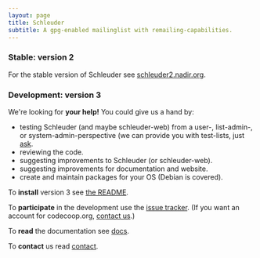 ```yaml
---
layout: page
title: Schleuder
subtitle: A gpg-enabled mailinglist with remailing-capabilities.
---
```


###  Stable: version 2

For the stable version of Schleuder see [schleuder2.nadir.org](https://schleuder2.nadir.org/).

### Development: version 3

We're looking for **your help!** You could give us a hand by:

* testing Schleuder (and maybe schleuder-web) from a user-, list-admin-, or system-admin-perspective (we can provide you with test-lists, just [ask](contact.html).
* reviewing the code.
* suggesting improvements to Schleuder (or schleuder-web).
* suggesting improvements for documentation and website.
* create and maintain packages for your OS (Debian is covered).

To  **install** version 3 see [the README](https://git.codecoop.org/schleuder/schleuder3/blob/master/README.md).

To **participate** in the development use the [issue tracker](https://git.codecoop.org/schleuder/schleuder3/milestones/4).
(If you want an account for codecoop.org, [contact us](contact.html).)

To **read** the documentation see [docs](docs/).

To **contact** us read [contact](contact.html).


